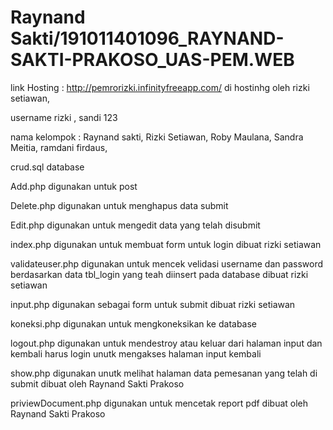 # Raynand Sakti/191011401096_RAYNAND-SAKTI-PRAKOSO_UAS-PEM.WEB

link Hosting : http://pemrorizki.infinityfreeapp.com/ di hostinhg oleh rizki setiawan,

username rizki , sandi 123

nama kelompok :
Raynand sakti, 
Rizki Setiawan,
Roby Maulana,
Sandra Meitia,
ramdani firdaus,

crud.sql database

Add.php digunakan untuk post 

Delete.php digunakan untuk menghapus data submit  

Edit.php digunakan untuk mengedit data yang telah disubmit

index.php digunakan untuk membuat form untuk login  dibuat rizki setiawan

validateuser.php digunakan untuk mencek velidasi username dan password berdasarkan data tbl_login yang teah diinsert pada database dibuat rizki setiawan

input.php digunakan sebagai form untuk submit dibuat rizki setiawan

koneksi.php digunakan untuk mengkoneksikan ke database 

logout.php digunakan untuk mendestroy atau keluar dari halaman input dan kembali harus login unutk mengakses halaman input kembali 

show.php digunakan unutk melihat halaman data pemesanan yang telah di submit dibuat oleh Raynand Sakti Prakoso

priviewDocument.php digunakan untuk mencetak report pdf dibuat oleh Raynand Sakti Prakoso

